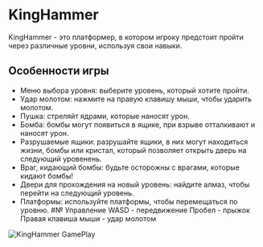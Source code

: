 # KingHammer
KingHammer - это платформер, в котором игроку предстоит пройти через различные уровни, используя свои навыки.

## Особенности игры
+ Меню выбора уровня: выберите уровень, который хотите пройти.
+ Удар молотом: нажмите на правую клавишу мыши, чтобы ударить молотом.
+ Пушка: стреляйт ядрами, которые наносят урон.
+ Бомба: бомбы могут появиться в ящике, при взрыве отталкивают и наносят урон.
+ Разрушаемые ящики: разрушайте ящики, в них могут находиться жизни, бомбы или кристал, который позволяет открыть дверь на следующий уровенень.
+ Враг, кидающий бомбы: будьте осторожны с врагами, которые кидают бомбы!
+ Двери для прохождения на новый уровень: найдите алмаз, чтобы перейти на следующий уровень.
+ Платформы: используйте платформы, чтобы перемещаться по уровню.
#№ Управление
WASD - передвижение
Пробел - прыжок
Правая клавиша мыши - удар молотом

![KingHammer GamePlay](https://github.com/Juampie/KingHammer/assets/100756099/02534eeb-7535-4f95-ab2e-baa65f77f153)
